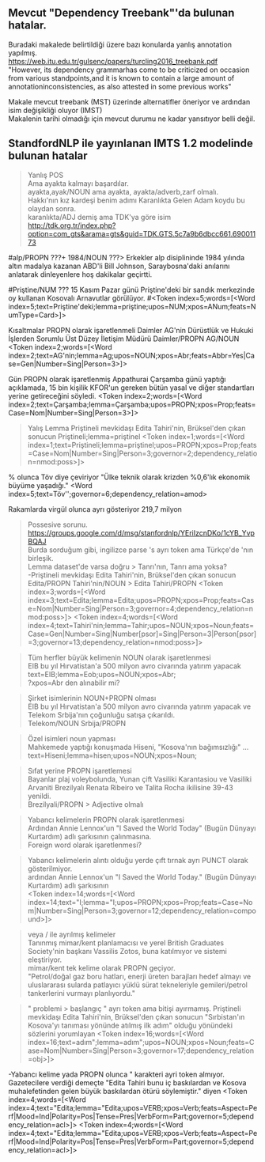 ## Mevcut "Dependency Treebank"'da bulunan hatalar.

Buradaki makalede belirtildiği üzere bazı konularda yanlış annotation yapılmış.  
https://web.itu.edu.tr/gulsenc/papers/turcling2016_treebank.pdf  
"However, its dependency grammarhas come to be criticized on occasion from various standpoints,and  it  is  known  to  contain  a  large  amount  of  annotationinconsistencies,  as  also  attested  in  some  previous  works"  

Makale mevcut treebank (MST) üzerinde alternatifler öneriyor ve ardından isim değişikliği oluyor (IMST)  
Makalenin tarihi olmadığı için mevcut durumu ne kadar yansıtıyor belli değil.  

## StandfordNLP ile yayınlanan IMTS 1.2 modelinde bulunan hatalar

> Yanlış POS  
Ama ayakta kalmayı başardılar.  
ayakta,ayak/NOUN ama ayakta, ayakta/adverb,zarf olmalı.  
Hakkı'nın kız kardeşi benim adımı Karanlıkta Gelen Adam koydu bu olaydan sonra.  
karanlıkta/ADJ demiş ama TDK'ya göre isim  
http://tdk.org.tr/index.php?option=com_gts&arama=gts&guid=TDK.GTS.5c7a9b6dbcc661.69001173  

#alp/PROPN ???+ 1984/NOUN ???> Erkekler alp disiplininde 1984 yılında altın madalya kazanan ABD'li Bill Johnson, Saraybosna'daki anılarını anlatarak dinleyenlere hoş dakikalar geçirtti.
    
#Priştine/NUM ??? 15 Kasım Pazar günü Priştine'deki bir sandık merkezinde oy kullanan Kosovalı Arnavutlar görülüyor.
#<Token index=5;words=[<Word index=5;text=Priştine'deki;lemma=priştine;upos=NUM;xpos=ANum;feats=NumType=Card>]>

Kısaltmalar PROPN olarak işaretlenmeli
Daimler AG'nin Dürüstlük ve Hukuki İşlerden Sorumlu Üst Düzey İletişim Müdürü
Daimler/PROPN AG/NOUN
<Token index=2;words=[<Word index=2;text=AG'nin;lemma=Ag;upos=NOUN;xpos=Abr;feats=Abbr=Yes|Case=Gen|Number=Sing|Person=3>]>

Gün PROPN olarak işaretlenmiş
Appathurai Çarşamba günü yaptığı açıklamada, 15 bin kişilik KFOR'un gereken bütün yasal ve diğer standartları yerine getireceğini söyledi.
<Token index=2;words=[<Word index=2;text=Çarşamba;lemma=Çarşamba;upos=PROPN;xpos=Prop;feats=Case=Nom|Number=Sing|Person=3>]>

> Yalış Lemma
Priştineli mevkidaşı Edita Tahiri'nin, Brüksel'den çıkan sonucun
Priştineli;lemma=priştinel
<Token index=1;words=[<Word index=1;text=Priştineli;lemma=priştinel;upos=PROPN;xpos=Prop;feats=Case=Nom|Number=Sing|Person=3;governor=2;dependency_relation=nmod:poss>]>

% olunca Töv diye çeviriyor
"Ülke teknik olarak krizden %0,6'lık ekonomik büyüme yaşadığı."
 <Word index=5;text=Töv'';governor=6;dependency_relation=amod>
 
Rakamlarda virgül olunca ayrı gösteriyor
219,7 milyon


> Possesive sorunu.  
https://groups.google.com/d/msg/stanfordnlp/YEriIzcnDKo/1cYB_YvpBQAJ  
Burda sorduğum gibi, ingilizce parse 's ayrı token ama Türkçe'de 'nın birleşik.  
Lemma dataset'de varsa doğru > Tanrı'nın, Tanrı ama yoksa?  
-Priştineli mevkidaşı Edita Tahiri'nin, Brüksel'den çıkan sonucun
Edita/PROPN Tahiri'nin/NOUN > Edita Tahiri/PROPN
<Token index=3;words=[<Word index=3;text=Edita;lemma=Edita;upos=PROPN;xpos=Prop;feats=Case=Nom|Number=Sing|Person=3;governor=4;dependency_relation=nmod:poss>]>
<Token index=4;words=[<Word index=4;text=Tahiri'nin;lemma=Tahir;upos=NOUN;xpos=Noun;feats=Case=Gen|Number=Sing|Number[psor]=Sing|Person=3|Person[psor]=3;governor=13;dependency_relation=nmod:poss>]>

>Tüm herfler büyük kelimenin NOUN olarak işaretlenmesi  
 EIB bu yıl Hırvatistan'a 500 milyon avro civarında yatırım yapacak  
text=EIB;lemma=Eob;upos=NOUN;xpos=Abr;  
?xpos=Abr den alınabilir mi?  

>Şirket isimlerinin NOUN+PROPN olması  
EIB bu yıl Hırvatistan'a 500 milyon avro civarında yatırım yapacak ve Telekom Srbija'nın çoğunluğu satışa çıkarıldı.  
Telekom/NOUN Srbija/PROPN  

>Özel isimleri noun yapması  
Mahkemede yaptığı konuşmada Hiseni, "Kosova'nın bağımsızlığı" ...  
text=Hiseni;lemma=hisen;upos=NOUN;xpos=Noun;  

>Sıfat yerine PROPN işaretlemesi  
Bayanlar plaj voleybolunda, Yunan çift Vasiliki Karantasiou ve Vasiliki Arvaniti Brezilyalı Renata Ribeiro ve Talita Rocha ikilisine 39-43 yenildi.  
Brezilyali/PROPN > Adjective olmalı  

>Yabancı kelimelerin PROPN olarak işaretlenmesi  
Ardından Annie Lennox'un "I Saved the World Today" (Bugün Dünyayı Kurtardım) adlı şarkısının çalınmasına.  
Foreign word olarak işaretlenmesi?  

>Yabancı kelimelerin alıntı olduğu yerde çıft tırnak ayrı PUNCT olarak gösterilmiyor.  
ardından Annie Lennox'un \"I Saved the World Today.\" (Bugün Dünyayı Kurtardım) adlı şarkısının  
<Token index=14;words=[<Word index=14;text="I;lemma="I;upos=PROPN;xpos=Prop;feats=Case=Nom|Number=Sing|Person=3;governor=12;dependency_relation=compound>]>  

>veya / ile ayrılmış kelimeler  
Tanınmış mimar/kent planlamacısı ve yerel British Graduates Society'nin başkanı Vassilis Zotos, buna katılmıyor ve sistemi eleştiriyor.  
mimar/kent tek kelime olarak PROPN geçiyor.  
"Petrol/doğal gaz boru hatları, enerji üreten barajları hedef almayı ve uluslararası sularda patlayıcı yüklü sürat tekneleriyle gemileri/petrol tankerlerini vurmayı planlıyordu."

>" problemi > başlangıç " ayrı token ama bitişi ayırmamış.
Priştineli mevkidaşı Edita Tahiri'nin, Brüksel'den çıkan sonucun "Sırbistan'ın Kosova'yı tanıması yönünde atılmış ilk adım" olduğu yönündeki sözlerini yorumlayan
<Token index=16;words=[<Word index=16;text=adım";lemma=adım";upos=NOUN;xpos=Noun;feats=Case=Nom|Number=Sing|Person=3;governor=17;dependency_relation=obj>]>

-Yabancı kelime yada PROPN olunca " karakteri ayri token almıyor.
Gazetecilere verdiği demeçte "Edita Tahiri bunu iç baskılardan ve Kosova muhalefetinden gelen büyük baskılardan ötürü söylemiştir." diyen
<Token index=4;words=[<Word index=4;text="Edita;lemma="Edita;upos=VERB;xpos=Verb;feats=Aspect=Perf|Mood=Ind|Polarity=Pos|Tense=Pres|VerbForm=Part;governor=5;dependency_relation=acl>]>
<Token index=4;words=[<Word index=4;text="Edita;lemma="Edita;upos=VERB;xpos=Verb;feats=Aspect=Perf|Mood=Ind|Polarity=Pos|Tense=Pres|VerbForm=Part;governor=5;dependency_relation=acl>]>
